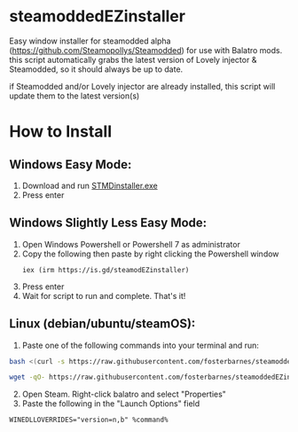 # steamoddedEZinstaller
Easy window installer for steamodded alpha (https://github.com/Steamopollys/Steamodded) for use with Balatro mods. this script automatically grabs the latest version of Lovely injector & Steamodded, so it should always be up to date.

if Steamodded and/or Lovely injector are already installed, this script will update them to the latest version(s)

# How to Install
## Windows Easy Mode:
1. Download and run [STMDinstaller.exe](https://raw.githubusercontent.com/fosterbarnes/steamoddedEZinstaller/main/STMDinstaller.exe)
2. Press enter

## Windows Slightly Less Easy Mode:
1. Open Windows Powershell or Powershell 7 as administrator
2. Copy the following then paste by right clicking the Powershell window
   ```
   iex (irm https://is.gd/steamodEZinstaller)
   ```
3. Press enter
4. Wait for script to run and complete. That's it!

## Linux (debian/ubuntu/steamOS):

1. Paste one of the following commands into your terminal and run:

```bash
bash <(curl -s https://raw.githubusercontent.com/fosterbarnes/steamoddedEZinstaller/main/STMDinstaller.sh)
```
```bash
wget -qO- https://raw.githubusercontent.com/fosterbarnes/steamoddedEZinstaller/main/STMDinstaller.sh | bash
```
2. Open Steam. Right-click balatro and select "Properties"
3. Paste the following in the "Launch Options" field
```
WINEDLLOVERRIDES="version=n,b" %command%
```
